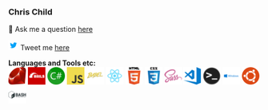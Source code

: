 ### Chris Child

💬 Ask me a question [here](https://github.com/christopherchild/christopherchild/issues)

<img height="20" src="https://github.com/github/explore/blob/master/topics/twitter/twitter.png?raw=true"> Tweet me [here](https://twitter.com/cchild_)
            
            

**Languages and Tools etc:**  
<code><img height="35" src="https://github.com/github/explore/blob/master/topics/ruby/ruby.png?raw=true"></code>
<code><img height="35" src="https://github.com/github/explore/blob/master/topics/rails/rails.png?raw=true"></code>
<code><img height="35" src="https://github.com/github/explore/blob/master/topics/csharp/csharp.png?raw=true"></code>
<code><img height="35" src="https://github.com/github/explore/blob/master/topics/javascript/javascript.png?raw=true"></code>
<code><img height="35" src="https://github.com/github/explore/blob/master/topics/babel/babel.png?raw=true"></code>
<code><img height="35" src="https://github.com/github/explore/blob/master/topics/react/react.png?raw=true"></code>
<code><img height="35" src="https://github.com/github/explore/blob/master/topics/html/html.png?raw=true"></code>
<code><img height="35" src="https://github.com/github/explore/blob/master/topics/css/css.png?raw=true"></code>
<code><img height="35" src="https://github.com/github/explore/blob/master/topics/sass/sass.png?raw=true"></code>
<code><img height="35" src="https://github.com/github/explore/blob/master/topics/visual-studio-code/visual-studio-code.png?raw=true"></code>
<code><img height="35" src="https://github.com/github/explore/blob/master/topics/terminal/terminal.png?raw=true"></code>
<code><img height="35" src="https://github.com/github/explore/blob/master/topics/windows/windows.png?raw=true"></code>
<code><img height="35" src="https://github.com/github/explore/blob/master/topics/ubuntu/ubuntu.png?raw=true"></code>
<code><img height="35" src="https://github.com/github/explore/blob/master/topics/bash/bash.png?raw=true"></code>

<!--
**christopherchild/christopherchild** is a ✨ _special_ ✨ repository because its `README.md` (this file) appears on your GitHub profile.

Here are some ideas to get you started:

- 🔭 I’m currently working on ...
- 🌱 I’m currently learning ...
- 👯 I’m looking to collaborate on ...
- 🤔 I’m looking for help with ...
- 💬 Ask me about ...
- 📫 How to reach me: ...
- 😄 Pronouns: ...
- ⚡ Fun fact: ...
-->
